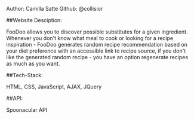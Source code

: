 Author: Camilla Satte
Github: @collisior


##Website Desciption:


FooDoo allows you to discover possible substitutes for a given ingredient. Whenever you don't know what meal to cook or looking for a recipe inspiration - FooDoo generates random recipe recommendation based on your diet preference with an accessible link to recipe source, if you don't like the generated random recipe - you have an option regenerate recipes as much as you want.


##Tech-Stack:

HTML, CSS, JavaScript, AJAX, JQuery


##API:

Spoonacular API

